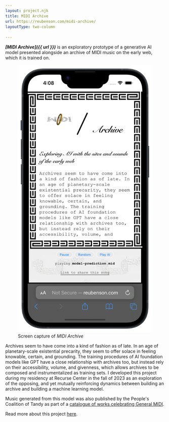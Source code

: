 ```yaml
---
layout: project.njk
title: MIDI Archive
url: https://reubenson.com/midi-archive/
layoutType: two-column

---
```

_**[MIDI Archive]({{ url }})**_ is an exploratory prototype of a generative AI model presented alongside an archive of MIDI music on the early web, which it is trained on.

<figure class="figure-medium no-border">
  <img src="/public/midi-archive-model.png" alt="screenshot of MIDI Archive website">
  <figcaption>Screen capture of <em>MIDI Archive</em></figcaption>
</figure>

<!-- MIDI Archive uses machine learning and archiving to give the visitor various entrypoints into the world of music on the early web. -->

Archives seem to have come into a kind of fashion as of late. In an age of planetary-scale existential precarity, they seem to offer solace in feeling knowable, certain, and grounding. The training procedures of AI foundation models like GPT have a close relationship with archives too, but instead rely on their accessibility, volume, and givenness, which allows archives to be composed and instrumentalized as training sets. I developed this project during my residency at Recurse Center in the fall of 2023 as an exploration of the opposing, and yet mutually reinforcing dynamics between building an archive and building a machine learning model.

Music generated from this model was also published by the People's Coalition of Tandy as part of a [catalogue of works celebrating General MIDI](https://midicompetition.pcotandy.org/).

Read more about this project [here](https://medium.com/@reubenson/archives-ai-and-music-of-the-early-web-9b2f51fdef47).
